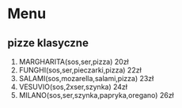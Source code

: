 # Menu

## pizze klasyczne

1. MARGHARITA(sos,ser,pizza) 20zł
2. FUNGHI(sos,ser,pieczarki,pizza) 22zł
3. SALAMI(sos,mozarella,salami,pizza) 23zł
4. VESUVIO(sos,2xser,szynka) 24zł
5. MILANO(sos,ser,szynka,papryka,oregano) 26zł

